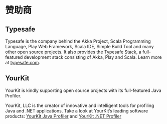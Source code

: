 # 赞助商

Typesafe
--------

Typesafe is the company behind the Akka Project, Scala Programming Language,
Play Web Framework, Scala IDE, Simple Build Tool and many other open source
projects. It also provides the Typesafe Stack, a full-featured development
stack consisting of Akka, Play and Scala. Learn more at
[typesafe.com](http://www.typesafe.com).

YourKit
-------

YourKit is kindly supporting open source projects with its full-featured Java Profiler.

YourKit, LLC is the creator of innovative and intelligent tools for profiling Java
and .NET applications. Take a look at YourKit’s leading software products:
[YourKit Java Profiler](http://www.yourkit.com/java/profiler/index.jsp)
and [YourKit .NET Profiler](http://www.yourkit.com/.net/profiler/index.jsp)
